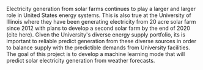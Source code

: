 Electricity generation from solar farms continues to play a larger and larger role in United States energy systems. This is also true at the University of Illinois where they have been generating electricity from 20 acre solar farm since 2012 with plans to develop a second solar farm by the end of 2020 (cite here). Given the University's diverse energy supply portfolio, its is important to reliable predict generation from these diverse sources in order to balance supply with the predictible demands from University facilities. The goal of this project is to develop a machine learning mode that will predict solar electricity generation from weather forecasts.
